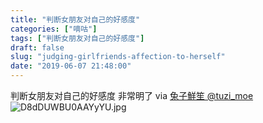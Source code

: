 ```yaml
---
title: "判断女朋友对自己的好感度"
categories: ["嘀咕"]
tags: ["判断女朋友对自己的好感度"]
draft: false
slug: "judging-girlfriends-affection-to-herself"
date: "2019-06-07 21:48:00"
---
```


判断女朋友对自己的好感度
非常明了
via [兔子鮮笙 @tuzi_moe](https://twitter.com/tuzi_moe/status/1136951452390133760 "兔子鮮笙 @tuzi_moe")
![D8dDUWBU0AAYyYU.jpg](https://static.eallion.com/usr/uploads/2019/06/3861193999.jpg)
